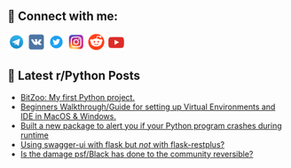 ## 🔎 Connect with me:
[<img src="https://github.com/bullbesh/bullbesh/blob/main/images/Telegram.png" width="32" height="32" />](https://t.me/bullbesh)
[<img src="https://github.com/bullbesh/bullbesh/blob/main/images/VK.png" width="32" height="32" />](https://vk.com/bullbesh)
[<img src="https://github.com/bullbesh/bullbesh/blob/main/images/Twitter.png" width="32" height="32" />](https://twitter.com/bullbesh1)
[<img src="https://github.com/bullbesh/bullbesh/blob/main/images/Instagram.png" width="32" height="32" />](https://www.instagram.com/bullbesh)
[<img src="https://github.com/bullbesh/bullbesh/blob/main/images/Reddit.png" width="32" height="32" />](https://www.reddit.com/user/bullbesh)
[<img src="https://github.com/bullbesh/bullbesh/blob/main/images/YouTube.png" width="32" height="32" />](https://www.youtube.com/channel/UCtfjRs6uzgq5mfm8S06WTcg)

## 📕 Latest r/Python Posts
<!-- BLOG-POST-LIST:START -->
- [BitZoo: My first Python project.](https://www.reddit.com/r/Python/comments/1ecwe3o/bitzoo_my_first_python_project/)
- [Beginners Walkthrough/Guide for setting up Virtual Environments and IDE in MacOS &amp; Windows.](https://www.reddit.com/r/Python/comments/1ectloa/beginners_walkthroughguide_for_setting_up_virtual/)
- [Built a new package to alert you if your Python program crashes during runtime](https://www.reddit.com/r/Python/comments/1ectin6/built_a_new_package_to_alert_you_if_your_python/)
- [Using swagger-ui with flask but *not* with flask-restplus?](https://www.reddit.com/r/Python/comments/1ecrtwm/using_swaggerui_with_flask_but_not_with/)
- [Is the damage psf/Black has done to the community reversible?](https://www.reddit.com/r/Python/comments/1econ4s/is_the_damage_psfblack_has_done_to_the_community/)
<!-- BLOG-POST-LIST:END -->
